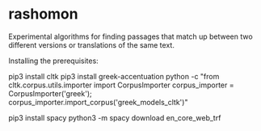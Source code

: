 rashomon
========

Experimental algorithms for finding passages that match up between two
different versions or translations of the same text.

Installing the prerequisites:

pip3 install cltk
pip3 install greek-accentuation
python -c "from cltk.corpus.utils.importer import CorpusImporter corpus_importer = CorpusImporter('greek'); corpus_importer.import_corpus('greek_models_cltk')"

pip3 install spacy
python3 -m spacy download en_core_web_trf


